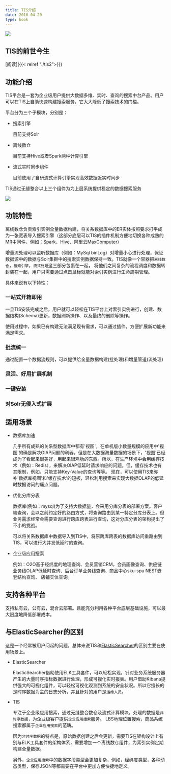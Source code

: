 ```yaml
---
title: TIS介绍
date: 2016-04-20
type: book
---
```


![](/img/tis/tis-vision.jpg)

## TIS的前世今生 

[阅读]({{< relref "./tis2">}})

## 功能介绍

  TIS平台是一套为企业级用户提供大数据多维、实时、查询的搜索中台产品。用户可以在TIS上自助快速构建搜索服务，它大大降低了搜索技术的门槛。
  
  平台分为三个子模块，分别是：
- 搜索引擎

  目前支持Solr
- 离线数仓

  目前支持Hive或者Spark两种计算引擎
- 流式实时同步组件

  目前使用了自研流式计算引擎实现高效数据近实时同步

TIS通过无缝整合以上三个组件为为上层系统提供稳定的数据搜索服务

![](/img/tis/tis-niaohan.png)

## 功能特性

离线数仓负责索引实例全量数据构建，将关系数据库中的ER实体按照要求打平成为一张宽表导入搜索引擎（这部分底层可以TIS的插件机制方便地切换各种成熟的MR中间件，例如：Spark、Hive、阿里云MaxComputer）

增量流处理可以监听数据库（例如：MySql binLog）对增量小心进行处理，保证数据源中的数据与Solr集群中的搜索实例数据保持一致。TIS就像一个容器把`离线数仓`，`搜索引擎`，`流式处理`这三部分包裹在一起，
将他们之间复杂的流程调度和数据转封装在一起，用户只需要通过点击鼠标就能对索引实例进行生命周期管理。

具体来说有以下特性：

### 一站式开箱即用

一旦TIS安装完成之后，用户就可以轻松在TIS平台上对索引实例进行，创建、数据结构(Schema)更新，数据刷新操作、以及最终的删除等操作。

使用过程中，如果已有构建无法满足现有需求，可以通过插件，方便扩展新功能来满足需求。

### 批流统一

通过配置一个数据流规则，可以提供给全量数据构建(批处理)和增量管道(流处理)

### 灵活、好用扩展机制
### 一键安装
### 对Solr无侵入式扩展

## 适用场景

- 数据库加速
  
  几乎所有成熟的关系型数据库中都有'视图'，在单机版小数量规模的应用中'视图'的确是解决OlAP问题的利器，但是在大数据海量数据的场景下，'视图'已经成为了看起来很美好，用起来很鸡肋的东西。所以，在生产环境中会用缓存技术（例如：Redis），来解决OlAP低延时请求响应的问题。但，缓存技术也有其限制，例如，只能支持Key-Value的查询等等。
  现在，可以使用TIS来弥补'数据库视图'和'缓存技术'的短板，轻松利用搜索来实现大数据OLAP的低延时数据访问的痛点问题。

- 优化分库分表

  数据库(例如：mysql)为了支持大数据量，会采用分库分表的部署方案。客户端查询，会以之前约定好的路由方式，将查询路由到某一特定分库分表上。但业务需求经常会需要查询进行跨库跨表进行查询，这对分库分表的架构提出了不小的挑战。
 
  可以将关系数据库中数据导入到TIS中，将原跨库跨表的数据库访问重路由到TIS，可以进行大并发低延时的查询。

- 企业级应用搜索
  
  例如：O2O基于经纬度的地理查询、会员营销CRM，会员画像查询、供应链业务线OLAP低延时查询、后台订单业务线查询、商品中心sku-spu NEST嵌套结构查询、
  店铺实体查询。


## 支持各种平台

  支持私有云，公有云，混合云部署。且能充分利用各种平台底层基础设施，可以最大限度地降低部署成本。
    
## 与ElasticSearcher的区别 

 这是一个经常被用户问起的问题，总体来说TIS和[ElasticSearcher](https://www.elastic.co/)的区别主要在使用场景上。
 
 - ElasticSearcher
   
   ElasticSearcher借助使用ELK工具套件，可以轻松实现，针对业务系统服务器产生的大量时序指标数据进行处理，形成可视化实时报表。用户借助Kibana提供强大的可视化组件，可以轻松可视化观测到系统的安全状况。所以它擅长的是时序数据为主的日志分析，并且针对的用户是`运维人员`。
   
 - TIS
 
   专注于企业级应用搜索，通过无缝整合数仓及流式计算模块，处理的数据是`非时序数据`，为企业级客户提供`企业应用搜索`服务。 LBS地理位置搜索，商品系统搜索都属于`企业应用搜索`的范畴。
   
   因为`非时序数据`的特点是，原始数据创建之后会更新，需要TIS在架构设计上有别与ELK工具套件的架构体系，需要增加一个离线数仓组件，为索引实例定期构建全量数据。
   
   另外，`企业应用搜索`中的数据字段类型会更加复杂，例如，经纬度类型，各种动态类型，保存JSON等都需要在平台中更加方便快捷地定义。


 
